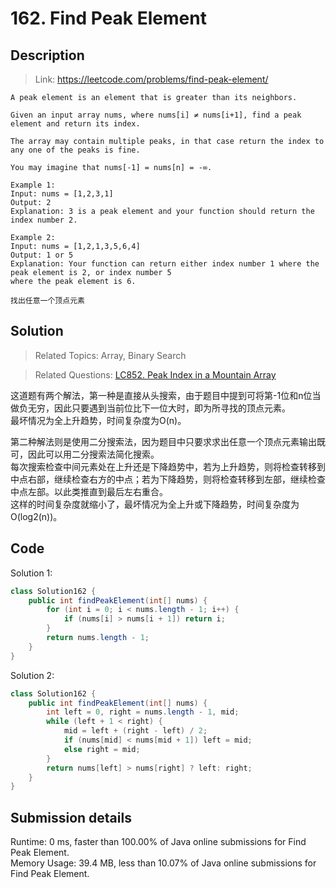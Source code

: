 # 162. Find Peak Element

## Description

> Link: https://leetcode.com/problems/find-peak-element/

```
A peak element is an element that is greater than its neighbors.

Given an input array nums, where nums[i] ≠ nums[i+1], find a peak element and return its index.

The array may contain multiple peaks, in that case return the index to any one of the peaks is fine.

You may imagine that nums[-1] = nums[n] = -∞.

Example 1:
Input: nums = [1,2,3,1]
Output: 2
Explanation: 3 is a peak element and your function should return the index number 2.

Example 2:
Input: nums = [1,2,1,3,5,6,4]
Output: 1 or 5 
Explanation: Your function can return either index number 1 where the peak element is 2, or index number 5 
where the peak element is 6.

找出任意一个顶点元素

```


## Solution

> Related Topics: Array, Binary Search

> Related Questions: [LC852. ](https://leetcode.com/problems/peak-index-in-a-mountain-array/)[Peak Index in a Mountain Array]()

这道题有两个解法，第一种是直接从头搜索，由于题目中提到可将第-1位和n位当做负无穷，因此只要遇到当前位比下一位大时，即为所寻找的顶点元素。<br>
最坏情况为全上升趋势，时间复杂度为O(n)。

第二种解法则是使用二分搜索法，因为题目中只要求求出任意一个顶点元素输出既可，因此可以用二分搜索法简化搜索。<br>
每次搜索检查中间元素处在上升还是下降趋势中，若为上升趋势，则将检查转移到中点右部，继续检查右方的中点；若为下降趋势，则将检查转移到左部，继续检查中点左部。以此类推直到最后左右重合。<br>
这样的时间复杂度就缩小了，最坏情况为全上升或下降趋势，时间复杂度为O(log2(n))。


## Code
Solution 1:
```java
class Solution162 {
    public int findPeakElement(int[] nums) {
        for (int i = 0; i < nums.length - 1; i++) {
            if (nums[i] > nums[i + 1]) return i;
        }
        return nums.length - 1;
    }
}
```
Solution 2: 
```java
class Solution162 {
    public int findPeakElement(int[] nums) {
        int left = 0, right = nums.length - 1, mid;
        while (left + 1 < right) {
            mid = left + (right - left) / 2;
            if (nums[mid] < nums[mid + 1]) left = mid;
            else right = mid;
        }
        return nums[left] > nums[right] ? left: right;
    }
}
```

## Submission details
Runtime: 0 ms, faster than 100.00% of Java online submissions for Find Peak Element.<br>
Memory Usage: 39.4 MB, less than 10.07% of Java online submissions for Find Peak Element.
